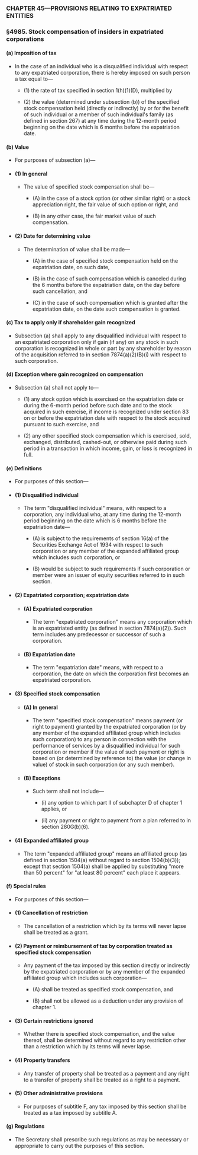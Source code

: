 ### **CHAPTER 45—PROVISIONS RELATING TO EXPATRIATED ENTITIES**

### §4985. Stock compensation of insiders in expatriated corporations
#### (a) Imposition of tax
* In the case of an individual who is a disqualified individual with respect to any expatriated corporation, there is hereby imposed on such person a tax equal to—

  * (1) the rate of tax specified in section 1(h)(1)(D), multiplied by

  * (2) the value (determined under subsection (b)) of the specified stock compensation held (directly or indirectly) by or for the benefit of such individual or a member of such individual's family (as defined in section 267) at any time during the 12-month period beginning on the date which is 6 months before the expatriation date.

#### (b) Value
* For purposes of subsection (a)—

* #### (1) In general
  * The value of specified stock compensation shall be—

    * (A) in the case of a stock option (or other similar right) or a stock appreciation right, the fair value of such option or right, and

    * (B) in any other case, the fair market value of such compensation.

* #### (2) Date for determining value
  * The determination of value shall be made—

    * (A) in the case of specified stock compensation held on the expatriation date, on such date,

    * (B) in the case of such compensation which is canceled during the 6 months before the expatriation date, on the day before such cancellation, and

    * (C) in the case of such compensation which is granted after the expatriation date, on the date such compensation is granted.

#### (c) Tax to apply only if shareholder gain recognized
* Subsection (a) shall apply to any disqualified individual with respect to an expatriated corporation only if gain (if any) on any stock in such corporation is recognized in whole or part by any shareholder by reason of the acquisition referred to in section 7874(a)(2)(B)(i) with respect to such corporation.

#### (d) Exception where gain recognized on compensation
* Subsection (a) shall not apply to—

  * (1) any stock option which is exercised on the expatriation date or during the 6-month period before such date and to the stock acquired in such exercise, if income is recognized under section 83 on or before the expatriation date with respect to the stock acquired pursuant to such exercise, and

  * (2) any other specified stock compensation which is exercised, sold, exchanged, distributed, cashed-out, or otherwise paid during such period in a transaction in which income, gain, or loss is recognized in full.

#### (e) Definitions
* For purposes of this section—

* #### (1) Disqualified individual
  * The term "disqualified individual" means, with respect to a corporation, any individual who, at any time during the 12-month period beginning on the date which is 6 months before the expatriation date—

    * (A) is subject to the requirements of section 16(a) of the Securities Exchange Act of 1934 with respect to such corporation or any member of the expanded affiliated group which includes such corporation, or

    * (B) would be subject to such requirements if such corporation or member were an issuer of equity securities referred to in such section.

* #### (2) Expatriated corporation; expatriation date
  * #### (A) Expatriated corporation
    * The term "expatriated corporation" means any corporation which is an expatriated entity (as defined in section 7874(a)(2)). Such term includes any predecessor or successor of such a corporation.

  * #### (B) Expatriation date
    * The term "expatriation date" means, with respect to a corporation, the date on which the corporation first becomes an expatriated corporation.

* #### (3) Specified stock compensation
  * #### (A) In general
    * The term "specified stock compensation" means payment (or right to payment) granted by the expatriated corporation (or by any member of the expanded affiliated group which includes such corporation) to any person in connection with the performance of services by a disqualified individual for such corporation or member if the value of such payment or right is based on (or determined by reference to) the value (or change in value) of stock in such corporation (or any such member).

  * #### (B) Exceptions
    * Such term shall not include—

      * (i) any option to which part II of subchapter D of chapter 1 applies, or

      * (ii) any payment or right to payment from a plan referred to in section 280G(b)(6).

* #### (4) Expanded affiliated group
  * The term "expanded affiliated group" means an affiliated group (as defined in section 1504(a) without regard to section 1504(b)(3)); except that section 1504(a) shall be applied by substituting "more than 50 percent" for "at least 80 percent" each place it appears.

#### (f) Special rules
* For purposes of this section—

* #### (1) Cancellation of restriction
  * The cancellation of a restriction which by its terms will never lapse shall be treated as a grant.

* #### (2) Payment or reimbursement of tax by corporation treated as specified stock compensation
  * Any payment of the tax imposed by this section directly or indirectly by the expatriated corporation or by any member of the expanded affiliated group which includes such corporation—

    * (A) shall be treated as specified stock compensation, and

    * (B) shall not be allowed as a deduction under any provision of chapter 1.

* #### (3) Certain restrictions ignored
  * Whether there is specified stock compensation, and the value thereof, shall be determined without regard to any restriction other than a restriction which by its terms will never lapse.

* #### (4) Property transfers
  * Any transfer of property shall be treated as a payment and any right to a transfer of property shall be treated as a right to a payment.

* #### (5) Other administrative provisions
  * For purposes of subtitle F, any tax imposed by this section shall be treated as a tax imposed by subtitle A.

#### (g) Regulations
* The Secretary shall prescribe such regulations as may be necessary or appropriate to carry out the purposes of this section.
